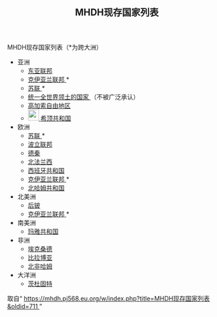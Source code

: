 <section id="mw-content">
 <div class="cosmos-pageAligned mw-body" id="content">
  <a id="top">
  </a>
  <header id="cosmos-page-header">
   <div id="cosmos-header-articleHeader">
    <h1 class="firstHeading" id="firstHeading">
     <span id="cosmos-title-text">
      <span class="mw-page-title-main">
       MHDH现存国家列表
      </span>
     </span>
     <div class="mw-indicators">
     </div>
    </h1>
   </div>
  </header>
  <div class="cosmos-articleContainer">
   <article id="cosmos-pageBody-content">
    <div id="cosmos-pageContent-subtitle">
     <div id="mw-content-subtitle">
     </div>
    </div>
    <div id="siteNotice">
     <!-- CentralNotice -->
    </div>
    <div class="mw-body-content mw-content-ltr" dir="ltr" id="mw-content-text" lang="zh">
     <div class="mw-parser-output">
      <p>
       MHDH现存国家列表（*为跨大洲）
      </p>
      <ul>
       <li>
        亚洲
        <ul>
         <li>
          <a href="//mhdh.pj568.eu.org/wiki/%E4%B8%9C%E4%BA%9A%E8%81%94%E9%82%A6" title="东亚联邦">
           东亚联邦
          </a>
         </li>
         <li>
          <a href="//mhdh.pj568.eu.org/wiki/%E5%85%8B%E4%BC%8A%E4%BA%9A%E5%85%B0%E8%81%94%E9%82%A6" title="克伊亚兰联邦">
           克伊亚兰联邦
          </a>
          *
         </li>
         <li>
          <a class="new" href="//mhdh.pj568.eu.org/w/index.php?title=%E8%8B%8F%E8%81%94&amp;action=edit&amp;redlink=1" title="苏联（页面不存在）">
           苏联
          </a>
          *
         </li>
         <li>
          <a class="new" href="//mhdh.pj568.eu.org/w/index.php?title=%E7%BB%9F%E4%B8%80%E5%85%A8%E4%B8%96%E7%95%8C%E9%A2%86%E5%9C%9F%E7%9A%84%E5%9B%BD%E5%AE%B6&amp;action=edit&amp;redlink=1" title="统一全世界领土的国家（页面不存在）">
           统一全世界领土的国家
          </a>
          （不被广泛承认）
         </li>
         <li>
          <a class="new" href="//mhdh.pj568.eu.org/w/index.php?title=%E9%AB%98%E5%8A%A0%E7%B4%A2%E8%87%AA%E7%94%B1%E5%9C%B0%E5%8C%BA&amp;action=edit&amp;redlink=1" title="高加索自由地区（页面不存在）">
           高加索自由地区
          </a>
         </li>
         <li>
          <span class="mw-default-size" typeof="mw:File">
           <a class="mw-file-description" href="//mhdh.pj568.eu.org/wiki/File:Xdi8.png">
            <img decoding="async" height="25" src="//static.miraheze.org/hamuddaolihumanlinewikiwiki/f/f6/Xdi8.png" width="25"/>
           </a>
          </span>
          <a href="//mhdh.pj568.eu.org/wiki/%E5%B8%8C%E9%A1%B6%E5%85%B1%E5%92%8C%E5%9B%BD" title="希顶共和国">
           希顶共和国
          </a>
         </li>
        </ul>
       </li>
       <li>
        欧洲
        <ul>
         <li>
          <a class="new" href="//mhdh.pj568.eu.org/w/index.php?title=%E8%8B%8F%E8%81%94&amp;action=edit&amp;redlink=1" title="苏联（页面不存在）">
           苏联
          </a>
          *
         </li>
         <li>
          <a class="new" href="//mhdh.pj568.eu.org/w/index.php?title=%E6%B3%A2%E7%AB%8B%E8%81%94%E9%82%A6&amp;action=edit&amp;redlink=1" title="波立联邦（页面不存在）">
           波立联邦
          </a>
         </li>
         <li>
          <a class="new" href="//mhdh.pj568.eu.org/w/index.php?title=%E5%BE%B7%E7%A7%A6&amp;action=edit&amp;redlink=1" title="德秦（页面不存在）">
           德秦
          </a>
         </li>
         <li>
          <a class="new" href="//mhdh.pj568.eu.org/w/index.php?title=%E5%8C%97%E6%B3%95%E5%85%B0%E8%A5%BF&amp;action=edit&amp;redlink=1" title="北法兰西（页面不存在）">
           北法兰西
          </a>
         </li>
         <li>
          <a class="new" href="//mhdh.pj568.eu.org/w/index.php?title=%E8%A5%BF%E7%8F%AD%E7%89%99%E5%85%B1%E5%92%8C%E5%9B%BD&amp;action=edit&amp;redlink=1" title="西班牙共和国（页面不存在）">
           西班牙共和国
          </a>
         </li>
         <li>
          <a href="//mhdh.pj568.eu.org/wiki/%E5%85%8B%E4%BC%8A%E4%BA%9A%E5%85%B0%E8%81%94%E9%82%A6" title="克伊亚兰联邦">
           克伊亚兰联邦
          </a>
          *
         </li>
         <li>
          <a class="new" href="//mhdh.pj568.eu.org/w/index.php?title=%E5%8C%97%E5%93%88%E5%A7%86%E5%85%B1%E5%92%8C%E5%9B%BD&amp;action=edit&amp;redlink=1" title="北哈姆共和国（页面不存在）">
           北哈姆共和国
          </a>
         </li>
        </ul>
       </li>
       <li>
        北美洲
        <ul>
         <li>
          <a class="new" href="//mhdh.pj568.eu.org/w/index.php?title=%E5%90%8E%E9%93%8D&amp;action=edit&amp;redlink=1" title="后铍（页面不存在）">
           后铍
          </a>
         </li>
         <li>
          <a href="//mhdh.pj568.eu.org/wiki/%E5%85%8B%E4%BC%8A%E4%BA%9A%E5%85%B0%E8%81%94%E9%82%A6" title="克伊亚兰联邦">
           克伊亚兰联邦
          </a>
          *
         </li>
        </ul>
       </li>
       <li>
        南美洲
        <ul>
         <li>
          <a class="new" href="//mhdh.pj568.eu.org/w/index.php?title=%E7%8E%9B%E9%9B%85%E5%85%B1%E5%92%8C%E5%9B%BD&amp;action=edit&amp;redlink=1" title="玛雅共和国（页面不存在）">
           玛雅共和国
          </a>
         </li>
        </ul>
       </li>
       <li>
        非洲
        <ul>
         <li>
          <a class="new" href="//mhdh.pj568.eu.org/w/index.php?title=%E5%9F%83%E5%85%8B%E6%A1%91%E5%BE%B7&amp;action=edit&amp;redlink=1" title="埃克桑德（页面不存在）">
           埃克桑德
          </a>
         </li>
         <li>
          <a class="new" href="//mhdh.pj568.eu.org/w/index.php?title=%E6%AF%94%E6%8B%89%E5%8D%9A%E4%BA%9A&amp;action=edit&amp;redlink=1" title="比拉博亚（页面不存在）">
           比拉博亚
          </a>
         </li>
         <li>
          <a class="new" href="//mhdh.pj568.eu.org/w/index.php?title=%E5%8C%97%E9%9D%9E%E5%93%88%E5%A7%86&amp;action=edit&amp;redlink=1" title="北非哈姆（页面不存在）">
           北非哈姆
          </a>
         </li>
        </ul>
       </li>
       <li>
        大洋洲
        <ul>
         <li>
          <a href="//mhdh.pj568.eu.org/wiki/%E8%8C%A8%E6%9D%9C%E5%9B%BA%E7%89%B9" title="茨杜固特">
           茨杜固特
          </a>
         </li>
        </ul>
       </li>
      </ul>
      <!-- 
NewPP limit report
Parsed by mw132
Cached time: 20240103162634
Cache expiry: 604800
Reduced expiry: false
Complications: [no‐toc‐conversion]
CPU time usage: 0.060 seconds
Real time usage: 0.193 seconds
Preprocessor visited node count: 19/1000000
Post‐expand include size: 0/2097152 bytes
Template argument size: 0/2097152 bytes
Highest expansion depth: 2/100
Expensive parser function count: 0/99
Unstrip recursion depth: 0/20
Unstrip post‐expand size: 6/5000000 bytes
-->
      <!--
Transclusion expansion time report (%,ms,calls,template)
100.00%    0.000      1 -total
-->
      <!-- Saved in parser cache with key hamuddaolihumanlinewikiwiki:pcache:idhash:2-0!canonical!zh!groups=* and timestamp 20240103162634 and revision id 711. Rendering was triggered because: page-view
 -->
     </div>
     <noscript>
      <img alt="" height="1" src="https://mhdh.pj568.eu.org/wiki/Special:CentralAutoLogin/start?type=1x1" style="border: none; position: absolute;" title="" width="1"/>
     </noscript>
    </div>
    <div class="printfooter">
     取自“
     <a dir="ltr" href="https://mhdh.pj568.eu.org/w/index.php?title=MHDH现存国家列表&amp;oldid=711">
      https://mhdh.pj568.eu.org/w/index.php?title=MHDH现存国家列表&amp;oldid=711
     </a>
     ”
    </div>
    <span id="cosmos-content-categories">
     <div class="catlinks catlinks-allhidden" data-mw="interface" id="catlinks">
     </div>
    </span>
   </article>
  </div>
 </div>
</section>
